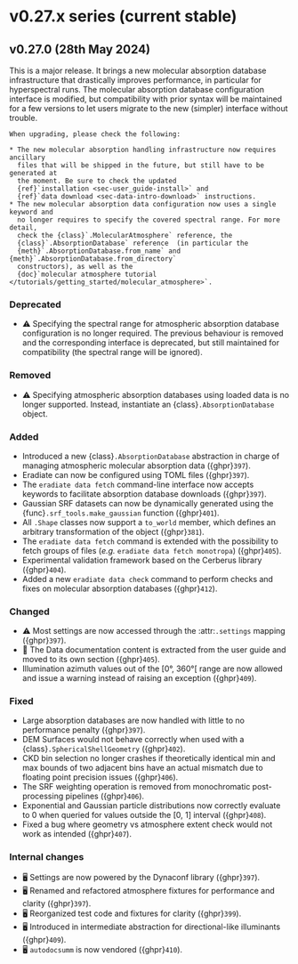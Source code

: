 # v0.27.x series (current stable)

## v0.27.0 (28th May 2024)

This is a major release. It brings a new molecular absorption database
infrastructure that drastically improves performance, in particular for
hyperspectral runs. The molecular absorption database configuration interface is
modified, but compatibility with prior syntax will be maintained for a few
versions to let users migrate to the new (simpler) interface without trouble.

```{warning}
When upgrading, please check the following:

* The new molecular absorption handling infrastructure now requires ancillary
  files that will be shipped in the future, but still have to be generated at
  the moment. Be sure to check the updated
  {ref}`installation <sec-user_guide-install>` and
  {ref}`data download <sec-data-intro-download>` instructions.
* The new molecular absorption data configuration now uses a single keyword and
  no longer requires to specify the covered spectral range. For more detail,
  check the {class}`.MolecularAtmosphere` reference, the
  {class}`.AbsorptionDatabase` reference  (in particular the
  {meth}`.AbsorptionDatabase.from_name` and {meth}`.AbsorptionDatabase.from_directory`
  constructors), as well as the
  {doc}`molecular atmosphere tutorial </tutorials/getting_started/molecular_atmosphere>`.
```

### Deprecated

* ⚠️ Specifying the spectral range for atmospheric absorption database
  configuration is no longer required. The previous behaviour is removed and
  the corresponding interface is deprecated, but still maintained for
  compatibility (the spectral range will be ignored).

### Removed

* ⚠️ Specifying atmospheric absorption databases using loaded data is no longer
  supported. Instead, instantiate an {class}`.AbsorptionDatabase` object.

### Added

* Introduced a new {class}`.AbsorptionDatabase` abstraction in charge of
  managing atmospheric molecular absorption data ({ghpr}`397`).
* Eradiate can now be configured using TOML files ({ghpr}`397`).
* The `eradiate data fetch` command-line interface now accepts keywords to
  facilitate absorption database downloads ({ghpr}`397`).
* Gaussian SRF datasets can now be dynamically generated using the
  {func}`.srf_tools.make_gaussian` function ({ghpr}`401`).
* All `.Shape` classes now support a `to_world` member, which defines an
  arbitrary transformation of the object ({ghpr}`381`).
* The `eradiate data fetch` command is extended with the possibility to fetch
  groups of files (*e.g.* `eradiate data fetch monotropa`) ({ghpr}`405`).
* Experimental validation framework based on the Cerberus library ({ghpr}`404`).
* Added a new `eradiate data check` command to perform checks and fixes on
  molecular absorption databases ({ghpr}`412`).

### Changed

* ⚠️ Most settings are now accessed through the :attr:`.settings` mapping
  ({ghpr}`397`).
* 📖 The Data documentation content is extracted from the user guide and moved
  to its own section ({ghpr}`405`).
* Illumination azimuth values out of the [0°, 360°[ range are now allowed and
  issue a warning instead of raising an exception ({ghpr}`409`).

### Fixed

* Large absorption databases are now handled with little to no performance
  penalty ({ghpr}`397`).
* DEM Surfaces would not behave correctly when used with a
  {class}`.SphericalShellGeometry` ({ghpr}`402`).
* CKD bin selection no longer crashes if theoretically identical min and max
  bounds of two adjacent bins have an actual mismatch due to floating point
  precision issues ({ghpr}`406`).
* The SRF weighting operation is removed from monochromatic post-processing
  pipelines ({ghpr}`406`).
* Exponential and Gaussian particle distributions now correctly evaluate to 0
  when queried for values outside the [0, 1] interval ({ghpr}`408`).
* Fixed a bug where geometry vs atmosphere extent check would not work as
  intended ({ghpr}`407`).

### Internal changes

* 🖥️ Settings are now powered by the Dynaconf library ({ghpr}`397`).
* 🖥️ Renamed and refactored atmosphere fixtures for performance and clarity
  ({ghpr}`397`).
* 🖥️ Reorganized test code and fixtures for clarity ({ghpr}`399`).
* 🖥️ Introduced in intermediate abstraction for directional-like illuminants
  ({ghpr}`409`).
* 🖥️ `autodocsumm` is now vendored ({ghpr}`410`).
